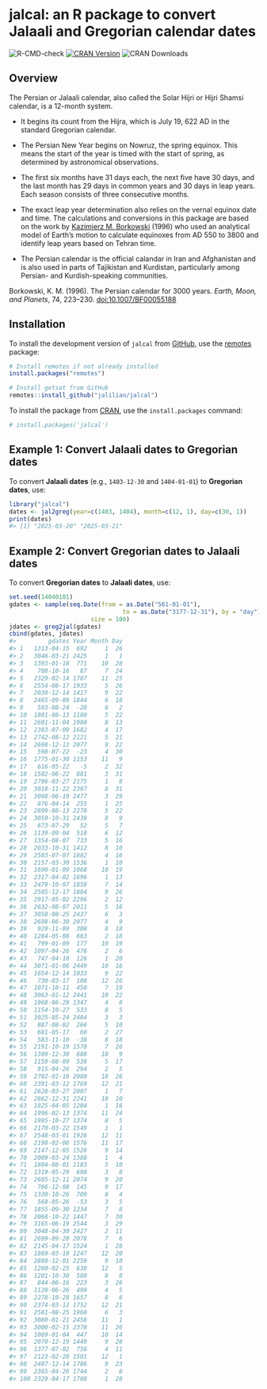 
# jalcal: an R package to convert Jalaali and Gregorian calendar dates

<!-- badges: start -->

![R-CMD-check](https://github.com/jalilian/jalcal/actions/workflows/R-CMD-check.yml/badge.svg)
[![CRAN
Version](https://www.r-pkg.org/badges/version/jalcal)](https://CRAN.R-project.org/package=jalcal)
![CRAN Downloads](https://cranlogs.r-pkg.org/badges/last-month/jalcal)
<!-- badges: end -->

## Overview

The Persian or Jalaali calendar, also called the Solar Hijri or Hijri
Shamsi calendar, is a 12-month system.

- It begins its count from the Hijra, which is July 19, 622 AD in the
  standard Gregorian calendar.

- The Persian New Year begins on Nowruz, the spring equinox. This means
  the start of the year is timed with the start of spring, as determined
  by astronomical observations.

- The first six months have 31 days each, the next five have 30 days,
  and the last month has 29 days in common years and 30 days in leap
  years. Each season consists of three consecutive months.

- The exact leap year determination also relies on the vernal equinox
  date and time. The calculations and conversions in this package are
  based on the work by [Kazimierz M.
  Borkowski](http://www.astro.uni.torun.pl/~kb/kb.htm) (1996) who used
  an analytical model of Earth’s motion to calculate equinoxes from AD
  550 to 3800 and identify leap years based on Tehran time.

- The Persian calendar is the official calandar in Iran and Afghanistan
  and is also used in parts of Tajikistan and Kurdistan, particularly
  among Persian- and Kurdish-speaking communities.

Borkowski, K. M. (1996). The Persian calendar for 3000 years. *Earth,
Moon, and Planets*, 74, 223–230.
[doi:10.1007/BF00055188](https://doi.org/10.1007/BF00055188)

## Installation

To install the development version of `jalcal` from
[GitHub](https://github.com/jalilian/jalcal), use the
[remotes](https://CRAN.R-project.org/package=remotes) package:

``` r
# Install remotes if not already installed
install.packages("remotes")

# Install getsat from GitHub
remotes::install_github("jalilian/jalcal")
```

To install the package from
[CRAN](https://CRAN.R-project.org/package=jalcal), use the
`install.packages` command:

``` r
# install.packages('jalcal')
```

## Example 1: Convert Jalaali dates to Gregorian dates

To convert **Jalaali dates** (e.g., `1403-12-30` and `1404-01-01`) to
**Gregorian dates**, use:

``` r
library("jalcal")
dates <- jal2greg(year=c(1403, 1404), month=c(12, 1), day=c(30, 1))
print(dates)
#> [1] "2025-03-20" "2025-03-21"
```

## Example 2: Convert Gregorian dates to Jalaali dates

To convert **Gregorian dates** to **Jalaali dates**, use:

``` r
set.seed(14040101)
gdates <- sample(seq.Date(from = as.Date("561-01-01"), 
                                to = as.Date("3177-12-31"), by = "day"), 
                       size = 100)
jdates <- greg2jal(gdates)
cbind(gdates, jdates)
#>         gdates Year Month Day
#> 1   1313-04-15  692     1  26
#> 2   3046-03-21 2425     1   1
#> 3   1393-01-18  771    10  28
#> 4    708-10-16   87     7  24
#> 5   2329-02-14 1707    11  25
#> 6   2554-08-17 1933     5  26
#> 7   2038-12-14 1417     9  22
#> 8   2465-09-09 1844     6  18
#> 9    593-08-24  -28     6   2
#> 10  1801-08-13 1180     5  22
#> 11  2601-11-04 1980     8  13
#> 12  2303-07-09 1682     4  17
#> 13  2742-08-12 2121     5  21
#> 14  2698-12-13 2077     9  22
#> 15   598-07-22  -23     4  30
#> 16  1775-01-30 1153    11   9
#> 17   616-05-22   -5     2  32
#> 18  1502-06-22  881     3  31
#> 19  2796-03-27 2175     1   8
#> 20  3018-11-22 2397     8  31
#> 21  3098-06-19 2477     3  29
#> 22   876-04-14  255     1  25
#> 23  2899-08-13 2278     5  22
#> 24  3059-10-31 2438     8   9
#> 25   673-07-29   52     5   7
#> 26  1139-09-04  518     6  12
#> 27  1354-08-07  733     5  16
#> 28  2033-10-31 1412     8  10
#> 29  2503-07-07 1882     4  16
#> 30  2157-03-30 1536     1  10
#> 31  1690-01-09 1068    10  19
#> 32  2317-04-02 1696     1  13
#> 33  2479-10-07 1858     7  14
#> 34  2505-12-17 1884     9  26
#> 35  2917-05-02 2296     2  12
#> 36  2632-08-07 2011     5  16
#> 37  3058-08-25 2437     6   3
#> 38  2698-06-30 2077     4   9
#> 39   929-11-09  308     8  18
#> 40  1284-05-08  663     2  18
#> 41   799-01-09  177    10  19
#> 42  1097-04-26  476     2   6
#> 43   747-04-10  126     1  20
#> 44  3071-01-06 2449    10  16
#> 45  1654-12-14 1033     9  22
#> 46   730-03-17  108    12  26
#> 47  1071-10-11  450     7  19
#> 48  3063-01-12 2441    10  22
#> 49  1968-06-29 1347     4   8
#> 50  1154-10-27  533     8   5
#> 51  3025-05-24 2404     3   3
#> 52   887-08-02  266     5  10
#> 53   681-05-17   60     2  27
#> 54   583-11-10  -38     8  18
#> 55  2191-10-19 1570     7  26
#> 56  1309-12-30  688    10   9
#> 57  1159-08-09  538     5  17
#> 58   915-04-26  294     2   5
#> 59  2702-01-16 2080    10  26
#> 60  2391-03-12 1769    12  21
#> 61  2628-03-27 2007     1   7
#> 62  2862-12-31 2241    10  10
#> 63  1825-04-05 1204     1  16
#> 64  1996-02-13 1374    11  24
#> 65  1995-10-27 1374     8   5
#> 66  2170-03-22 1549     1   1
#> 67  2548-03-01 1926    12  11
#> 68  2198-02-06 1576    11  17
#> 69  2147-12-05 1526     9  14
#> 70  2009-03-24 1388     1   4
#> 71  1804-08-01 1183     5  10
#> 72  1319-05-29  698     3   8
#> 73  2695-12-11 2074     9  20
#> 74   766-12-08  145     9  17
#> 75  1330-10-26  709     8   4
#> 76   568-05-26  -53     3   5
#> 77  1855-09-30 1234     7   8
#> 78  2068-10-22 1447     7  30
#> 79  3165-06-19 2544     3  29
#> 80  3048-04-30 2427     2  11
#> 81  2699-09-28 2078     7   6
#> 82  2145-04-17 1524     1  28
#> 83  1869-03-10 1247    12  20
#> 84  2880-12-01 2259     9  10
#> 85  1260-02-25  638    12   5
#> 86  1201-10-30  580     8   8
#> 87   844-06-16  223     3  26
#> 88  1120-06-26  499     4   5
#> 89  2278-10-28 1657     8   6
#> 90  2374-03-12 1752    12  21
#> 91  2581-08-25 1960     6   3
#> 92  3080-01-21 2458    11   1
#> 93  3000-02-15 2378    11  26
#> 94  1069-01-04  447    10  14
#> 95  2070-12-19 1449     9  28
#> 96  1377-07-02  756     4  11
#> 97  2123-02-20 1501    12   1
#> 98  2407-12-14 1786     9  23
#> 99  2365-04-26 1744     2   6
#> 100 2329-04-17 1708     1  28
```
